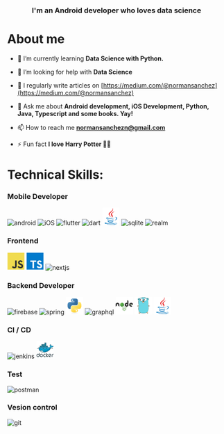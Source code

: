 <h3 align="center">I'm an Android developer who loves data science</h3>

# About me

- 🌱 I’m currently learning **Data Science with Python.**

- 🤝 I’m looking for help with **Data Science**

- 📝 I regularly write articles on [https://medium.com/@normansanchez](https://medium.com/@normansanchez)

- 💬 Ask me about **Android development, iOS Development, Python, Java, Typescript and some books. Yay!**

- 📫 How to reach me **normansanchezn@gmail.com**

- ⚡ Fun fact **I love Harry Potter 🧙‍♂️**

# Technical Skills:
### Mobile Developer
<p align="left">
  <img src="https://upload.wikimedia.org/wikipedia/commons/f/fc/Android_logo_%282015-2019%29.svg" alt="android" width="40" height="40" />
  <img src="https://upload.wikimedia.org/wikipedia/commons/1/1b/Apple_logo_grey.svg" alt="iOS" width="35" height="40" />
  <img src="https://www.vectorlogo.zone/logos/kotlinlang/kotlinlang-icon.svg" alt="kotlin" width="40" height="40" />
  <img src="https://www.vectorlogo.zone/logos/flutterio/flutterio-icon.svg" alt="flutter" width="40" height="40" />
  <img src="https://www.vectorlogo.zone/logos/dartlang/dartlang-icon.svg" alt="dart" width="40" height="40" />
  <img src="https://raw.githubusercontent.com/devicons/devicon/master/icons/java/java-original.svg" alt="java" width="40" height="40" />
  <img src="https://www.vectorlogo.zone/logos/sqlite/sqlite-icon.svg" alt="sqlite" width="40" height="40" />
  <img src="https://raw.githubusercontent.com/bestofjs/bestofjs-webui/8665e8c267a0215f3159df28b33c365198101df5/public/logos/realm.svg" alt="realm" width="40" height="40" />
</p>

### Frontend
<p align="left">
  <img src="https://raw.githubusercontent.com/devicons/devicon/master/icons/javascript/javascript-original.svg"alt="javascript" width="40" height="40" />
  <img src="https://raw.githubusercontent.com/devicons/devicon/master/icons/typescript/typescript-original.svg" alt="typescript" width="40" height="40" />
  <img src="https://cdn.worldvectorlogo.com/logos/nextjs-2.svg" alt="nextjs" width="40" height="40" />
</p>

### Backend Developer
<p align="left">
  <img src="https://www.vectorlogo.zone/logos/firebase/firebase-icon.svg" alt="firebase" width="40" height="40" />
  <img src="https://www.vectorlogo.zone/logos/springio/springio-icon.svg" alt="spring" width="40" height="40" />
  <img src="https://raw.githubusercontent.com/devicons/devicon/master/icons/python/python-original.svg" alt="python" width="40" height="40" />
  <img src="https://www.vectorlogo.zone/logos/graphql/graphql-icon.svg" alt="graphql" width="40" height="40" />
  <img src="https://raw.githubusercontent.com/devicons/devicon/master/icons/nodejs/nodejs-original-wordmark.svg" alt="nodejs" width="40" height="40" />
  <img src="https://raw.githubusercontent.com/devicons/devicon/master/icons/go/go-original.svg" alt="go" width="40" height="40" />
  <img src="https://raw.githubusercontent.com/devicons/devicon/master/icons/java/java-original.svg" alt="java" width="40" height="40" /> 
</p>

### CI / CD
<p align="left">
  <img src="https://www.vectorlogo.zone/logos/jenkins/jenkins-icon.svg" alt="jenkins" width="40" height="40" />
  <img src="https://raw.githubusercontent.com/devicons/devicon/master/icons/docker/docker-original-wordmark.svg" alt="docker" width="40" height="40" />
</p>

### Test
<p align="left">
  <img src="https://www.vectorlogo.zone/logos/getpostman/getpostman-icon.svg" alt="postman" width="40" height="40" />
</p>

### Vesion control
<p align="left">
  <img src="https://www.vectorlogo.zone/logos/git-scm/git-scm-icon.svg" alt="git" width="40" height="40" /> 
</p>
